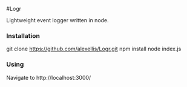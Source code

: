 #Logr

Lightweight event logger written in node.

### Installation
git clone https://github.com/alexellis/Logr.git
npm install
node index.js

### Using
Navigate to http://localhost:3000/
